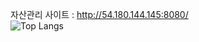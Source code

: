 자산관리 사이트 : http://54.180.144.145:8080/
<br>
  ![Top Langs](https://github-readme-stats.vercel.app/api/top-langs/?username=y5624711&layout=compact)

